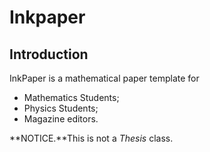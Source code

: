 <script type="text/javascript" src="http://cdn.mathjax.org/mathjax/latest/MathJax.js?config=default"></script>
# Inkpaper

## Introduction

InkPaper is a mathematical paper template for

- Mathematics Students;
- Physics Students;
- Magazine editors.

**NOTICE.**This is not a *Thesis* class.

